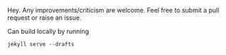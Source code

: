 Hey. Any improvements/criticism are welcome. Feel free to submit a pull request or raise an issue.

Can build locally by running
```
jekyll serve --drafts
```
